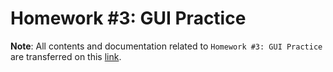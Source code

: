 # Homework #3: GUI Practice

**Note**: All contents and documentation related to `Homework #3: GUI Practice` are transferred on this [link](https://github.com/imperionite/cp2a/blob/ms1/Milestone1.md).
